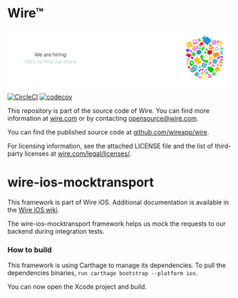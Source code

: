 # Wire™

[![Wire logo](https://github.com/wireapp/wire/blob/master/assets/header-small.png?raw=true)](https://wire.com/jobs/)

[![CircleCI](https://circleci.com/gh/wireapp/wire-ios-mocktransport.svg?style=shield)](https://circleci.com/gh/wireapp/wire-ios-mocktransport) [![codecov](https://codecov.io/gh/wireapp/wire-ios-mocktransport/branch/develop/graph/badge.svg)](https://codecov.io/gh/wireapp/wire-ios-mocktransport)

This repository is part of the source code of Wire. You can find more information at [wire.com](https://wire.com) or by contacting opensource@wire.com.

You can find the published source code at [github.com/wireapp/wire](https://github.com/wireapp/wire).

For licensing information, see the attached LICENSE file and the list of third-party licenses at [wire.com/legal/licenses/](https://wire.com/legal/licenses/).

# wire-ios-mocktransport

This framework is part of Wire iOS. Additional documentation is available in the [Wire iOS wiki](https://github.com/wireapp/wire-ios/wiki).

The wire-ios-mocktransport framework helps us mock the requests to our backend during integration tests.

### How to build

This framework is using Carthage to manage its dependencies. To pull the dependencies binaries, `run carthage bootstrap --platform ios`.

You can now open the Xcode project and build.
